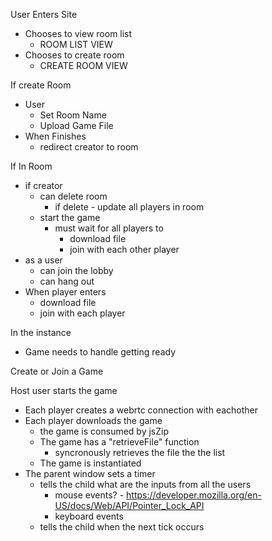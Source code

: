 User Enters Site
- Chooses to view room list
  - ROOM LIST VIEW
- Chooses to create room
  - CREATE ROOM VIEW

If create Room
  - User
    - Set Room Name
    - Upload Game File
  - When Finishes
    - redirect creator to room

If In Room
  - if creator
    - can delete room
      - if delete - update all players in room
    - start the game
      - must wait for all players to
        - download file
        - join with each other player
  - as a user
    - can join the lobby
    - can hang out
  - When player enters
    - download file
    - join with each player


In the instance
- Game needs to handle getting ready


Create or Join a Game

Host user starts the game
- Each player creates a webrtc connection with eachother
- Each player downloads the game
  - the game is consumed by jsZip
  - The game has a "retrieveFile" function
    - syncronously retrieves the file the the list
  - The game is instantiated
- The parent window sets a timer
  - tells the child what are the inputs from all the users
    - mouse events? - https://developer.mozilla.org/en-US/docs/Web/API/Pointer_Lock_API
    - keyboard events
  - tells the child when the next tick occurs
